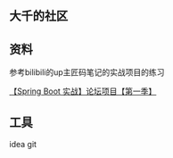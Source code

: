 ## 大千的社区

## 资料
参考bilibili的up主匠码笔记的实战项目的练习

[【Spring Boot 实战】论坛项目【第一季】](https://www.bilibili.com/video/BV1r4411r7au?p=4&spm_id_from=pageDriver)
## 工具
idea git